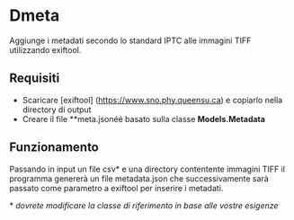 ﻿# Dmeta
Aggiunge i metadati secondo lo standard IPTC alle immagini TIFF utilizzando exiftool.

## Requisiti

* Scaricare [exiftool] (https://www.sno.phy.queensu.ca) e copiarlo nella directory di output
* Creare il file **meta.jsonéé basato sulla classe **Models.Metadata**

## Funzionamento
Passando in input un file csv\* e una directory contentente immagini TIFF il
programma genererà un file metadata.json che successivamente sarà passato come
parametro a exiftool per inserire i metadati.


\* *dovrete modificare la classe di riferimento in base alle vostre esigenze*